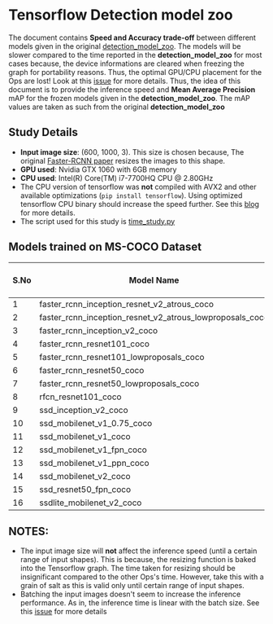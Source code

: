 # Tensorflow Detection model zoo

The document contains **Speed and Accuracy trade-off** between different models given in the original [detection_model_zoo](https://github.com/tensorflow/models/blob/master/research/object_detection/g3doc/detection_model_zoo.md). The models will be slower compared to the time reported in the **detection_model_zoo** for most cases because, the device informations are cleared when freezing the graph for portability reasons. Thus, the optimal GPU/CPU placement for the Ops are lost! Look at this [issue](https://github.com/tensorflow/models/issues/3270) for more details. Thus, the idea of this document is to provide the inference speed and **Mean Average Precision** mAP for the frozen models given in the **detection_model_zoo**. The mAP values are taken as such from the original **detection_model_zoo**

## Study Details

*   **Input image size**: (600, 1000, 3). This size is chosen because, The original [Faster-RCNN paper](https://arxiv.org/abs/1506.01497) resizes the images to this shape.
*   **GPU used**: Nvidia GTX 1060 with 6GB memory
*   **CPU used**: Intel(R) Core(TM) i7-7700HQ CPU @ 2.80GHz
*   The CPU version of tensorflow was **not** compiled with AVX2 and other available optimizations (`pip install tensorflow`). Using optimized tensorflow CPU binary should increase the speed further. See this [blog](https://www.anaconda.com/tensorflow-in-anaconda/) for more details.
*   The script used for this study is [time_study.py](./misc/time_study.py)

## Models trained on MS-COCO Dataset

| S.No |  Model Name                                                   | GPU time (ms) | CPU time (ms) | mAP  |
|------|---------------------------------------------------------------|---------------|---------------|------|
| 1    | faster_rcnn_inception_resnet_v2_atrous_coco                   | 1093          | 14685         | 37   |
| 2    | faster_rcnn_inception_resnet_v2_atrous_lowproposals_coco      | 560           | 6333          |      |
| 3    | faster_rcnn_inception_v2_coco                                 | 92            | 670           | 28   |
| 4    | faster_rcnn_resnet101_coco                                    | 188           | 2697          | 32   |
| 5    | faster_rcnn_resnet101_lowproposals_coco                       | 171           | 1655          |      |
| 6    | faster_rcnn_resnet50_coco                                     | 178           | 1731          | 30   |
| 7    | faster_rcnn_resnet50_lowproposals_coco                        | 121           | 994           |      |
| 8    | rfcn_resnet101_coco                                           | 180           | 2071          | 30   |
| 9    | ssd_inception_v2_coco                                         | 34            | 85            | 24   |
| 10   | ssd_mobilenet_v1_0.75_coco                                    | 23            | 32            | 18   |
| 11   | ssd_mobilenet_v1_coco                                         | 20            | 41            | 21   |
| 12   | ssd_mobilenet_v1_fpn_coco                                     | 107           | 909           | 32   |
| 13   | ssd_mobilenet_v1_ppn_coco                                     | 20            | 39            | 20   |
| 14   | ssd_mobilenet_v2_coco                                         | 25            | 56            | 22   |
| 15   | ssd_resnet50_fpn_coco                                         | 136           | 1322          | 35   |
| 16   | ssdlite_mobilenet_v2_coco                                     | 21            | 43            | 22   |


## NOTES:
*   The input image size will **not** affect the inference speed (until a certain range of input shapes). This is because, the resizing function is baked into the Tensorflow graph. The time taken for resizing should be insignificant compared to the other Ops's time. However, take this with a grain of salt as this is valid only until certain range of input shapes.
*   Batching the input images doesn't seem to increase the inference performance. As in, the inference time is linear with the batch size. See this [issue](https://github.com/tensorflow/models/issues/4266) for more details
